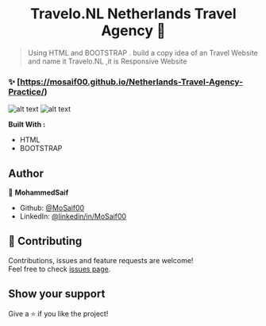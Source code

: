 <h1 align="center"> Travelo.NL Netherlands Travel Agency  👋</h1>


> Using HTML and BOOTSTRAP . build a copy idea of an Travel Website and name it Travelo.NL ,it is Responsive Website 

### ✨ [https://mosaif00.github.io/Netherlands-Travel-Agency-Practice/)

![alt text](screen1.gif)
![alt text](screen2.gif)

**Built With :**
  - HTML
  - BOOTSTRAP


## Author

👤 **MohammedSaif**

- Github: [@MoSaif00](https://github.com/MoSaif00)
- LinkedIn: [@linkedin\/in\/MoSaif00](https://linkedin.com/in/linkedin/in/MoSaif00)

## 🤝 Contributing

Contributions, issues and feature requests are welcome!<br />Feel free to check [issues page](https://github.com/MoSaif00/SImple-Weather-App/issues).

## Show your support

Give a ⭐️  if you like the project!

